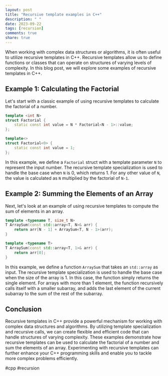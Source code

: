 ```yaml
---
layout: post
title: "Recursive template examples in C++"
description: " "
date: 2023-09-22
tags: [recursion]
comments: true
share: true
---
```


When working with complex data structures or algorithms, it is often useful to utilize recursive templates in C++. Recursive templates allow us to define functions or classes that can operate on structures of varying levels of complexity. In this blog post, we will explore some examples of recursive templates in C++.

## Example 1: Calculating the Factorial

Let's start with a classic example of using recursive templates to calculate the factorial of a number.

```cpp
template <int N>
struct Factorial {
    static const int value = N * Factorial<N - 1>::value;
};

template<>
struct Factorial<0> {
    static const int value = 1;
};
```

In this example, we define a `Factorial` struct with a template parameter `N` to represent the input number. The recursive template specialization is used to handle the base case when `N` is 0, which returns 1. For any other value of `N`, the value is calculated as `N` multiplied by the factorial of `N-1`.

## Example 2: Summing the Elements of an Array

Next, let's look at an example of using recursive templates to compute the sum of elements in an array.

```cpp
template <typename T, size_t N>
T ArraySum(const std::array<T, N>& arr) {
    return arr[N - 1] + ArraySum<T, N - 1>(arr);
}

template <typename T>
T ArraySum(const std::array<T, 1>& arr) {
    return arr[0];
}
```

In this example, we define a function `ArraySum` that takes an `std::array` as input. The recursive template specialization is used to handle the base case when the size of the array is 1. In this case, the function simply returns the single element. For arrays with more than 1 element, the function recursively calls itself with a smaller subarray, and adds the last element of the current subarray to the sum of the rest of the subarray.

## Conclusion

Recursive templates in C++ provide a powerful mechanism for working with complex data structures and algorithms. By utilizing template specialization and recursive calls, we can create flexible and efficient code that can handle structures of varying complexity. These examples demonstrate how recursive templates can be used to calculate the factorial of a number and sum the elements of an array. Experimenting with recursive templates can further enhance your C++ programming skills and enable you to tackle more complex problems efficiently.

\#cpp \#recursion